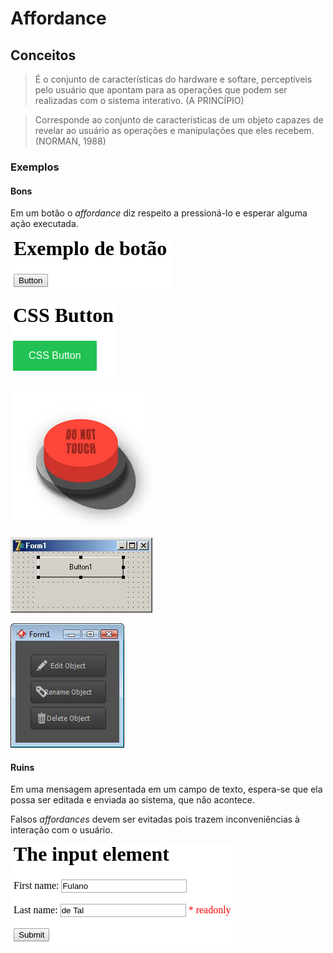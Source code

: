 # Affordance

## Conceitos

> É o conjunto de características do hardware e softare, perceptíveis pelo usuário que apontam para as operações que podem ser realizadas com o sistema interativo. \(A PRINCÍPIO\)

> Corresponde ao conjunto de características de um objeto capazes de revelar ao usuário as operações e manipulações que eles recebem. \(NORMAN, 1988\)

### Exemplos

#### Bons

Em um botão o _affordance_ diz respeito a pressioná-lo e esperar alguma ação executada.

![W3C Schools adaptado](../.gitbook/assets/button-html.png)

![W3C Scools adaptado](../.gitbook/assets/button-html-css.png)

![Fonte: Desconhecido](../.gitbook/assets/button-do-not-touch.jpeg)

![Borland Delphi 7](../.gitbook/assets/button-desktop-delphi-7.jpeg)

![Borland Delphi 10](../.gitbook/assets/button-desktop-delphi-fmx.jpeg)

#### Ruins

Em uma mensagem apresentada em um campo de texto, espera-se que ela possa ser editada e enviada ao sistema, que não acontece.

Falsos _affordances_ devem ser evitadas pois trazem inconveniências à interação com o usuário.

![W3C School adaptado](../.gitbook/assets/input-text-html.png)




